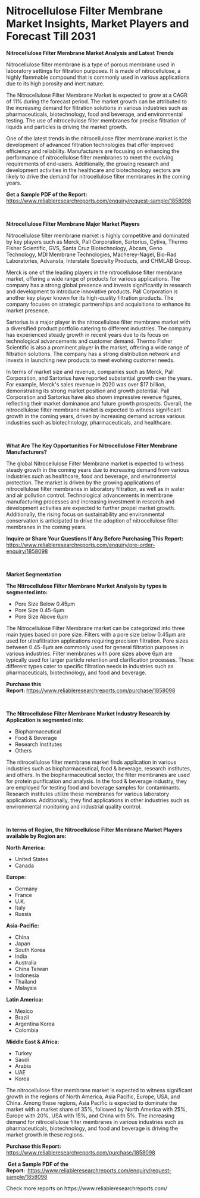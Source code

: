 <p><h1>Nitrocellulose Filter Membrane Market Insights, Market Players and Forecast Till 2031</h1></p><p><strong>Nitrocellulose Filter Membrane Market Analysis and Latest Trends</strong></p>
<p><p>Nitrocellulose filter membrane is a type of porous membrane used in laboratory settings for filtration purposes. It is made of nitrocellulose, a highly flammable compound that is commonly used in various applications due to its high porosity and inert nature.</p><p>The Nitrocellulose Filter Membrane Market is expected to grow at a CAGR of 11% during the forecast period. The market growth can be attributed to the increasing demand for filtration solutions in various industries such as pharmaceuticals, biotechnology, food and beverage, and environmental testing. The use of nitrocellulose filter membranes for precise filtration of liquids and particles is driving the market growth.</p><p>One of the latest trends in the nitrocellulose filter membrane market is the development of advanced filtration technologies that offer improved efficiency and reliability. Manufacturers are focusing on enhancing the performance of nitrocellulose filter membranes to meet the evolving requirements of end-users. Additionally, the growing research and development activities in the healthcare and biotechnology sectors are likely to drive the demand for nitrocellulose filter membranes in the coming years.</p></p>
<p><strong>Get a Sample PDF of the Report:&nbsp;</strong> <a href="https://www.reliableresearchreports.com/enquiry/request-sample/1858098">https://www.reliableresearchreports.com/enquiry/request-sample/1858098</a></p>
<p>&nbsp;</p>
<p><strong>Nitrocellulose Filter Membrane Major Market Players</strong></p>
<p><p>Nitrocellulose filter membrane market is highly competitive and dominated by key players such as Merck, Pall Corporation, Sartorius, Cytiva, Thermo Fisher Scientific, GVS, Santa Cruz Biotechnology, Abcam, Geno Technology, MDI Membrane Technologies, Macherey-Nagel, Bio-Rad Laboratories, Advansta, Interstate Specialty Products, and CHMLAB Group. </p><p>Merck is one of the leading players in the nitrocellulose filter membrane market, offering a wide range of products for various applications. The company has a strong global presence and invests significantly in research and development to introduce innovative products. Pall Corporation is another key player known for its high-quality filtration products. The company focuses on strategic partnerships and acquisitions to enhance its market presence. </p><p>Sartorius is a major player in the nitrocellulose filter membrane market with a diversified product portfolio catering to different industries. The company has experienced steady growth in recent years due to its focus on technological advancements and customer demand. Thermo Fisher Scientific is also a prominent player in the market, offering a wide range of filtration solutions. The company has a strong distribution network and invests in launching new products to meet evolving customer needs.</p><p>In terms of market size and revenue, companies such as Merck, Pall Corporation, and Sartorius have reported substantial growth over the years. For example, Merck's sales revenue in 2020 was over $17 billion, demonstrating its strong market position and growth potential. Pall Corporation and Sartorius have also shown impressive revenue figures, reflecting their market dominance and future growth prospects. Overall, the nitrocellulose filter membrane market is expected to witness significant growth in the coming years, driven by increasing demand across various industries such as biotechnology, pharmaceuticals, and healthcare.</p></p>
<p>&nbsp;</p>
<p><strong>What Are The Key Opportunities For Nitrocellulose Filter Membrane Manufacturers?</strong></p>
<p><p>The global Nitrocellulose Filter Membrane market is expected to witness steady growth in the coming years due to increasing demand from various industries such as healthcare, food and beverage, and environmental protection. The market is driven by the growing applications of nitrocellulose filter membranes in laboratory filtration, as well as in water and air pollution control. Technological advancements in membrane manufacturing processes and increasing investment in research and development activities are expected to further propel market growth. Additionally, the rising focus on sustainability and environmental conservation is anticipated to drive the adoption of nitrocellulose filter membranes in the coming years.</p></p>
<p><strong>Inquire or Share Your Questions If Any Before Purchasing This Report:</strong> <a href="https://www.reliableresearchreports.com/enquiry/pre-order-enquiry/1858098">https://www.reliableresearchreports.com/enquiry/pre-order-enquiry/1858098</a></p>
<p>&nbsp;</p>
<p><strong>Market Segmentation</strong></p>
<p><strong>The Nitrocellulose Filter Membrane Market Analysis by types is segmented into:</strong></p>
<p><ul><li>Pore Size Below 0.45µm</li><li>Pore Size 0.45-6µm</li><li>Pore Size Above 6µm</li></ul></p>
<p><p>The Nitrocellulose Filter Membrane market can be categorized into three main types based on pore size. Filters with a pore size below 0.45µm are used for ultrafiltration applications requiring precision filtration. Pore sizes between 0.45-6µm are commonly used for general filtration purposes in various industries. Filter membranes with pore sizes above 6µm are typically used for larger particle retention and clarification processes. These different types cater to specific filtration needs in industries such as pharmaceuticals, biotechnology, and food and beverage.</p></p>
<p><strong>Purchase this Report:&nbsp;</strong><a href="https://www.reliableresearchreports.com/purchase/1858098">https://www.reliableresearchreports.com/purchase/1858098</a></p>
<p>&nbsp;</p>
<p><strong>The Nitrocellulose Filter Membrane Market Industry Research by Application is segmented into:</strong></p>
<p><ul><li>Biopharmaceutical</li><li>Food & Beverage</li><li>Research Institutes</li><li>Others</li></ul></p>
<p><p>The nitrocellulose filter membrane market finds application in various industries such as biopharmaceutical, food & beverage, research institutes, and others. In the biopharmaceutical sector, the filter membranes are used for protein purification and analysis. In the food & beverage industry, they are employed for testing food and beverage samples for contaminants. Research institutes utilize these membranes for various laboratory applications. Additionally, they find applications in other industries such as environmental monitoring and industrial quality control.</p></p>
<p>&nbsp;</p>
<p><strong>In terms of Region, the Nitrocellulose Filter Membrane Market Players available by Region are:</strong></p>
<p>
    <p> <strong> North America: </strong>
        <ul>
            <li>United States</li>
            <li>Canada</li>
        </ul>
        </p> 
    <p> <strong> Europe: </strong>
        <ul>
            <li>Germany</li>
            <li>France</li>
            <li>U.K.</li>
            <li>Italy</li>
            <li>Russia</li>
        </ul>
        </p> 
    <p> <strong> Asia-Pacific: </strong>
        <ul>
            <li>China</li>
            <li>Japan</li>
            <li>South Korea</li>
            <li>India</li>
            <li>Australia</li>
            <li>China Taiwan</li>
            <li>Indonesia</li>
            <li>Thailand</li>
            <li>Malaysia</li>
        </ul>
        </p> 
    <p> <strong> Latin America: </strong>
        <ul>
            <li>Mexico</li>
            <li>Brazil</li>
            <li>Argentina Korea</li>
            <li>Colombia</li>
        </ul>
        </p> 
    <p> <strong> Middle East & Africa: </strong>
        <ul>
            <li>Turkey</li>
            <li>Saudi</li>
            <li>Arabia</li>
            <li>UAE</li>
            <li>Korea</li>
        </ul>
    </p>
    </p>
<p><p>The nitrocellulose filter membrane market is expected to witness significant growth in the regions of North America, Asia Pacific, Europe, USA, and China. Among these regions, Asia Pacific is expected to dominate the market with a market share of 35%, followed by North America with 25%, Europe with 20%, USA with 15%, and China with 5%. The increasing demand for nitrocellulose filter membranes in various industries such as pharmaceuticals, biotechnology, and food and beverage is driving the market growth in these regions.</p></p>
<p><strong>Purchase this Report: </strong><a href="https://www.reliableresearchreports.com/purchase/1858098">https://www.reliableresearchreports.com/purchase/1858098</a></p>
<p>&nbsp;<strong>Get a Sample PDF of the Report:&nbsp;&nbsp;</strong><a href="https://www.reliableresearchreports.com/enquiry/request-sample/1858098">https://www.reliableresearchreports.com/enquiry/request-sample/1858098</a></p>
<p><strong></strong></p>
<p>Check more reports on https://www.reliableresearchreports.com/</p>